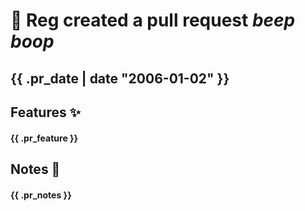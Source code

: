 
<h1>🤖 Reg created a pull request <em>beep boop</em></h1>

<h2>{{ .pr_date | date "2006-01-02"  }}</h2>

<h2>Features ✨</h2>

<h4>{{ .pr_feature }}</h4>

<h2>Notes 📝</h2>

<h4>{{ .pr_notes }}</h4>